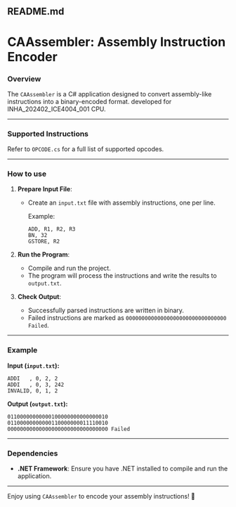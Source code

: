 ## README.md

# CAAssembler: Assembly Instruction Encoder

### Overview
The `CAAssembler` is a C# application designed to convert assembly-like instructions into a binary-encoded format. developed for INHA_202402_ICE4004_001 CPU.

---

### Supported Instructions

Refer to `OPCODE.cs` for a full list of supported opcodes.

---

### How to use
1. **Prepare Input File**:
   - Create an `input.txt` file with assembly instructions, one per line.
   
     Example:
     ```
     ADD, R1, R2, R3
     BN, 32
     GSTORE, R2
     ```

2. **Run the Program**:
   - Compile and run the project.
   - The program will process the instructions and write the results to `output.txt`.

3. **Check Output**:
   - Successfully parsed instructions are written in binary.
   - Failed instructions are marked as `00000000000000000000000000000000 Failed`.

---

### Example
**Input (`input.txt`):**
```
ADDI   , 0, 2, 2
ADDI   , 0, 3, 242
INVALID, 0, 1, 2
```

**Output (`output.txt`):**
```
01100000000000100000000000000010
01100000000000110000000011110010
00000000000000000000000000000000 Failed
```

---

### Dependencies
- **.NET Framework**: Ensure you have .NET installed to compile and run the application.

---

Enjoy using `CAAssembler` to encode your assembly instructions! 🦊
